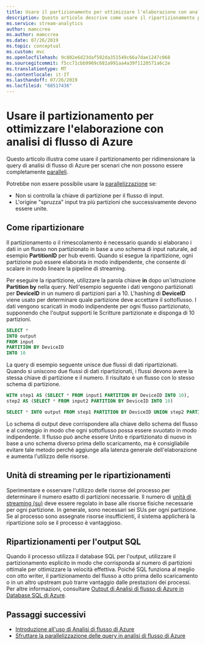 ```yaml
---
title: Usare il partizionamento per ottimizzare l'elaborazione con analisi di flusso di Azure
description: Questo articolo descrive come usare il ripartizionamento per ottimizzare i processi di analisi di flusso di Azure che non possono essere paralleli.
ms.service: stream-analytics
author: mamccrea
ms.author: mamccrea
ms.date: 07/26/2019
ms.topic: conceptual
ms.custom: mvc
ms.openlocfilehash: 9c802e6d23daf502da351549c66a7dae1247c068
ms.sourcegitcommit: f5cc71cbb9969c681a991aa4a39f1120571a6c2e
ms.translationtype: MT
ms.contentlocale: it-IT
ms.lasthandoff: 07/26/2019
ms.locfileid: "68517436"
---
```

# <a name="use-repartitioning-to-optimize-processing-with-azure-stream-analytics"></a>Usare il partizionamento per ottimizzare l'elaborazione con analisi di flusso di Azure

Questo articolo illustra come usare il partizionamento per ridimensionare la query di analisi di flusso di Azure per scenari che non possono essere completamente [paralleli](stream-analytics-scale-jobs.md).

Potrebbe non essere possibile usare la [parallelizzazione](stream-analytics-parallelization.md) se:

* Non si controlla la chiave di partizione per il flusso di input.
* L'origine "spruzza" input tra più partizioni che successivamente devono essere unite. 

## <a name="how-to-repartition"></a>Come ripartizionare

Il partizionamento o il rimescolamento è necessario quando si elaborano i dati in un flusso non partizionato in base a uno schema di input naturale, ad esempio **PartitionID** per hub eventi. Quando si esegue la ripartizione, ogni partizione può essere elaborata in modo indipendente, che consente di scalare in modo lineare la pipeline di streaming.

Per eseguire la ripartizione, utilizzare la parola chiave **in** dopo un'istruzione **Partition by** nella query. Nell'esempio seguente i dati vengono partizionati per **DeviceID** in un numero di partizioni pari a 10. L'hashing di **DeviceID** viene usato per determinare quale partizione deve accettare il sottoflusso. I dati vengono scaricati in modo indipendente per ogni flusso partizionato, supponendo che l'output supporti le Scritture partizionate e disponga di 10 partizioni.

```sql
SELECT * 
INTO output
FROM input
PARTITION BY DeviceID 
INTO 10
```

La query di esempio seguente unisce due flussi di dati ripartizionati. Quando si uniscono due flussi di dati ripartizionati, i flussi devono avere la stessa chiave di partizione e il numero. Il risultato è un flusso con lo stesso schema di partizione.

```sql
WITH step1 AS (SELECT * FROM input1 PARTITION BY DeviceID INTO 10),
step2 AS (SELECT * FROM input2 PARTITION BY DeviceID INTO 10)

SELECT * INTO output FROM step1 PARTITION BY DeviceID UNION step2 PARTITION BY DeviceID
```

Lo schema di output deve corrispondere alla chiave dello schema del flusso e al conteggio in modo che ogni sottoflusso possa essere svuotato in modo indipendente. Il flusso può anche essere Unito e ripartizionato di nuovo in base a uno schema diverso prima dello scaricamento, ma è consigliabile evitare tale metodo perché aggiunge alla latenza generale dell'elaborazione e aumenta l'utilizzo delle risorse.

## <a name="streaming-units-for-repartitions"></a>Unità di streaming per le ripartizionamenti

Sperimentare e osservare l'utilizzo delle risorse del processo per determinare il numero esatto di partizioni necessarie. Il numero di [unità di streaming (su)](stream-analytics-streaming-unit-consumption.md) deve essere regolato in base alle risorse fisiche necessarie per ogni partizione. In generale, sono necessari sei SUs per ogni partizione. Se al processo sono assegnate risorse insufficienti, il sistema applicherà la ripartizione solo se il processo è vantaggioso.

## <a name="repartitions-for-sql-output"></a>Ripartizionamenti per l'output SQL

Quando il processo utilizza il database SQL per l'output, utilizzare il partizionamento esplicito in modo che corrisponda al numero di partizioni ottimale per ottimizzare la velocità effettiva. Poiché SQL funziona al meglio con otto writer, il partizionamento del flusso a otto prima dello scaricamento o in un altro upstream può trarre vantaggio dalle prestazioni dei processi. Per altre informazioni, consultare [Output di Analisi di flusso di Azure in Database SQL di Azure](stream-analytics-sql-output-perf.md).


## <a name="next-steps"></a>Passaggi successivi

* [Introduzione all'uso di Analisi di flusso di Azure](stream-analytics-introduction.md)
* [Sfruttare la parallelizzazione delle query in analisi di flusso di Azure](stream-analytics-parallelization.md)